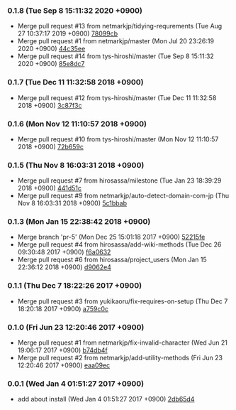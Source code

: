 ### 0.1.8 (Tue Sep 8 15:11:32 2020 +0900)

- Merge pull request #13 from netmarkjp/tidying-requrements (Tue Aug 27 10:37:17 2019 +0900) [78099cb](https://github.com/netmarkjp/pybacklog/commit/78099cbd70c4997829f714dff82285eaa0fd8169)
- Merge pull request #1 from netmarkjp/master (Mon Jul 20 23:26:19 2020 +0900) [44c35ee](https://github.com/netmarkjp/pybacklog/commit/44c35eee5a59b3bfe178661e43c39e45c9518c2c)
- Merge pull request #14 from tys-hiroshi/master (Tue Sep 8 15:11:32 2020 +0900) [85e8dc7](https://github.com/netmarkjp/pybacklog/commit/85e8dc7d2d405e248160a1e5da732a1171dda213)

### 0.1.7 (Tue Dec 11 11:32:58 2018 +0900)

- Merge pull request #12 from tys-hiroshi/master (Tue Dec 11 11:32:58 2018 +0900) [3c87f3c](https://github.com/netmarkjp/pybacklog/commit/3c87f3cd801ce764459bc2ad1588512ddfffb573)

### 0.1.6 (Mon Nov 12 11:10:57 2018 +0900)

- Merge pull request #10 from tys-hiroshi/master (Mon Nov 12 11:10:57 2018 +0900) [72b659c](https://github.com/netmarkjp/pybacklog/commit/72b659c80aec543f819ee64e9df73946d586d733)

### 0.1.5 (Thu Nov 8 16:03:31 2018 +0900)

- Merge pull request #7 from hirosassa/milestone (Tue Jan 23 18:39:29 2018 +0900) [441d51c](https://github.com/netmarkjp/pybacklog/commit/441d51c234a2201f584701d6fbfe1fb9b9c0fcfd)
- Merge pull request #9 from netmarkjp/auto-detect-domain-com-jp (Thu Nov 8 16:03:31 2018 +0900) [5c1bbab](https://github.com/netmarkjp/pybacklog/commit/5c1bbabe4db44ed348cfbb2b31bfedf9047626fa)

### 0.1.3 (Mon Jan 15 22:38:42 2018 +0900)

- Merge branch 'pr-5' (Mon Dec 25 15:01:18 2017 +0900) [52215fe](https://github.com/netmarkjp/pybacklog/commit/52215fec6e5a3ab2c9ae8fc47931dc3423083d73)
- Merge pull request #4 from hirosassa/add-wiki-methods (Tue Dec 26 09:30:48 2017 +0900) [f6a0632](https://github.com/netmarkjp/pybacklog/commit/f6a0632ecc91e9275db2c12ba7d93a0a97329d66)
- Merge pull request #6 from hirosassa/project_users (Mon Jan 15 22:36:12 2018 +0900) [d9062e4](https://github.com/netmarkjp/pybacklog/commit/d9062e4772d93b07aafe45e7847ccda6cf7316f1)

### 0.1.1 (Thu Dec 7 18:22:26 2017 +0900)

- Merge pull request #3 from yukikaoru/fix-requires-on-setup (Thu Dec 7 18:20:18 2017 +0900) [a759c0c](https://github.com/netmarkjp/pybacklog/commit/a759c0c80d82559a0f4cee4619c40cf6f19ea43f)

### 0.1.0 (Fri Jun 23 12:20:46 2017 +0900)

- Merge pull request #1 from netmarkjp/fix-invalid-character (Wed Jun 21 19:06:17 2017 +0900) [b74db4f](https://github.com/netmarkjp/pybacklog/commit/b74db4f2bf03c18fb45e0a1957eb62cfd49d85a0)
- Merge pull request #2 from netmarkjp/add-utility-methods (Fri Jun 23 12:20:46 2017 +0900) [eaa09ec](https://github.com/netmarkjp/pybacklog/commit/eaa09eccf770a13a17c76616b5f3e61710996c37)


### 0.0.1 (Wed Jan 4 01:51:27 2017 +0900)

- add about install (Wed Jan 4 01:51:27 2017 +0900) [2db65d4](https://github.com/netmarkjp/pybacklog/commit/2db65d4d22aeac9c029351e64b3a91dba04ef889)
